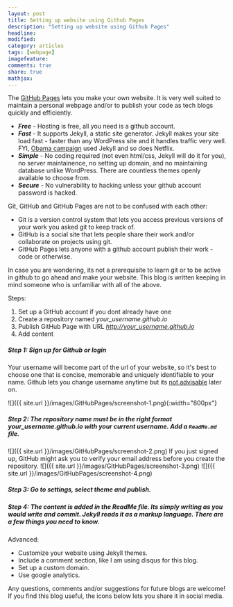 ```yaml
---
layout: post
title: Setting up website using Github Pages 
description: "Setting up website using Github Pages"
headline:
modified: 
category: articles
tags: [webpage]
imagefeature: 
comments: true
share: true
mathjax:
---
```



The [GitHub Pages](https://pages.github.com/) lets you make your own website. It is very well suited to maintain a personal webpage and/or to publish your code as tech blogs quickly and efficiently.

* **_Free_** - Hosting is free, all you need is a github account.
* **_Fast_** - It supports Jekyll, a static site generator. Jekyll makes your site load fast - faster than any WordPress site and it handles traffic very well. FYI, [Obama campaign](https://contribute.ofa.us/donation/index-ovf-ec-alt-1.html) used Jekyll and so does Netflix.
* **_Simple_** - No coding required (not even html/css, Jekyll will do it for you), no server maintainence, no setting up domain, and no maintaining database unlike WordPress. There are countless themes openly available to choose from. 
* **_Secure_** - No vulnerability to hacking unless your github account password is hacked.

Git, GitHub and GitHub Pages are not to be confused with each other:
* Git is a version control system that lets you access previous versions of your work you asked git to keep track of. 
* GitHub is a social site that lets people share their work and/or collaborate on projects using git. 
* GitHub Pages lets anyone with a github account publish their work - code or otherwise. 

In case you are wondering, its not a prerequisite to learn git or to be active in github to go ahead and make your website. This blog is written keeping in mind someone who is unfamiliar with all of the above. 

Steps:
1. Set up a GitHub account if you dont already have one
2. Create a repository named *your_username.github.io*
3. Publish GitHub Page with URL *http://your_username.github.io*
4. Add content

##### Step 1: Sign up for Github or login 
Your username will become part of the url of your website, so it's best to choose one that is concise, memorable and uniquely identifiable to your name. Github lets you change username anytime but its [not advisable](https://help.github.com/articles/what-happens-when-i-change-my-username/) later on. 

![]({{ site.url }}/images/GitHubPages/screenshot-1.png){:width="800px"}

##### Step 2: The repository name must be in the right format *your_username.github.io* with your current username. Add a `ReadMe.md` file.
![]({{ site.url }}/images/GitHubPages/screenshot-2.png)
If you just signed up, GitHub might ask you to verify your email address before you create the repository.
![]({{ site.url }}/images/GitHubPages/screenshot-3.png)
![]({{ site.url }}/images/GitHubPages/screenshot-4.png)
##### Step 3: Go to settings, select theme and publish.

##### Step 4: The content is added in the ReadMe file. Its simply writing as you would write and commit. Jekyll reads it as a markup language. There are a few things you need to know.

Advanced:
* Customize your website using Jekyll themes.
* Include a comment section, like I am using disqus for this blog.
* Set up a custom domain.
* Use google analytics.

[//]: # (Some related blogs that I learnt from and find useful:)

Any questions, comments and/or suggestions for future blogs are welcome! If you find this blog useful, the icons below lets you share it in social media.
